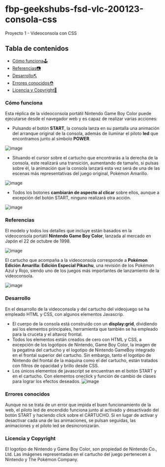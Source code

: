 # fbp-geekshubs-fsd-vlc-200123-consola-css
Proyecto 1 - Videoconsola con CSS

## Tabla de contenidos

- [Cómo funciona🕹️](#cómo-funciona)
- [Referencias📷](#referencias)
- [Desarrollo⛏️](#desarrollo)
- [Errores conocidos⛑️](#errores-conocidos)
- [Licencia y Copyright📃](#licencia-y-copyright)

### Cómo funciona

Esta réplica de la videoconsola portátil Nintendo Game Boy Color puede ejecutarse desde el navegador web y es capaz de realizar varias acciones:
- Pulsando el botón **START**, la consola lanza en su pantalla una animación del arranque original de la consola, además de iluminar el piloto **led** que encontramos junto al símbolo **POWER**.

![image](https://user-images.githubusercontent.com/122631261/213938478-1f1c34cb-99ae-48b1-b176-dcbd382a916c.png)

- Situando el cursor sobre el cartucho que encontrarás a la derecha de la consola, este realizará una transición, aumentando de tamaño, si pulsas sobre él, la animación que la consola lanzará esta vez será de una de las escenas más representativas del juego original, Pokémon Amarillo.

![image](https://user-images.githubusercontent.com/122631261/213938710-b0904325-911b-4f54-a3cd-6fad655169cb.png)

- Todos los botones **cambiarán de aspecto al clicar** sobre ellos, aunque a excepción del botón START, ninguno realizará otra acción.

![image](https://user-images.githubusercontent.com/122631261/213938783-f6c89264-09c3-4977-b20b-1e8f10175845.png)

### Referencias

El modelo y todos los detalles que incluye están basados en la videoconsola portátil **Nintendo Game Boy Color**, lanzada al mercado en Japón el 22 de octubre de 1998.

![image](https://user-images.githubusercontent.com/122631261/213939056-f70d2a4b-f98e-4662-a48b-44528f392db0.png)

El cartucho que acompaña a la videoconsola corresponde a **Pokémon Edición Amarilla: Edición Especial Pikachu**, una revisión de los Pokémon Azul y Rojo, siendo uno de los juegos más importantes de lanzamiento de la videoconsola.

![image](https://user-images.githubusercontent.com/122631261/213939202-73e4867a-875a-43bf-9843-8e13800e98cf.png)

### Desarrollo

En el desarrollo de la videoconsola y del cartucho del videojuego se ha empleado HTML y CSS, con algunos elementos Javascrip.
- El cuerpo de la consola está construido con un **display:grid**, dividiendo así los elementos principales, herramienta que también se ha empleado para la cruceta y el altavoz frontal.
- Todos los elementos están creados de cero con HTML y CSS, a excepción de los logotipos de Nintendo, Game Boy Color, la imagen de la pegatina del cartucho y el logotipo de Nintendo GameBoy integrado en el frontal superior del cartucho. Sin embargo, tanto el logotipo de Nintendo del frontal de la máquina como el del cartucho, están tratados con filtros de opacidad y brillo desde CSS.
- Los únicos elementos de javascript se encuentran en el botón START y en el cartucho. Con elementos oneclick y función de cambio de clases para lograr los efectos deseados.
![image](https://user-images.githubusercontent.com/122631261/213939728-91b64e91-5dc0-4ead-9623-39a0b0a86bc8.png)

### Errores conocidos

Aunque no se trata de un error que impida el buen funcionamiento de la web, el piloto led de encendido funciona junto al activado y desactivado del botón START y haciendo click sobre el CARTUCHO. Si en lugar de activar y desactivar cada una de las animaciones, se pulsan seguidas, las animaciones y el piloto led se desincronizarán.

### Licencia y Copyright

El logotipo de Nintendo y Game Boy Color, son propiedad de Nintendo Co., Ltd. Las imágenes representadas en el cartucho del juego pertenecen a Nintendo y The Pokémon Company.
